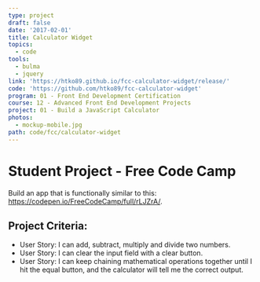 ```yaml
---
type: project
draft: false
date: '2017-02-01'
title: Calculator Widget
topics:
  - code
tools:
  - bulma
  - jquery
link: 'https://htko89.github.io/fcc-calculator-widget/release/'
code: 'https://github.com/htko89/fcc-calculator-widget'
program: 01 - Front End Development Certification
course: 12 - Advanced Front End Development Projects
project: 01 - Build a JavaScript Calculator
photos:
  - mockup-mobile.jpg
path: code/fcc/calculator-widget
---
```

# Student Project - Free Code Camp
Build an app that is functionally similar to this: https://codepen.io/FreeCodeCamp/full/rLJZrA/.

## Project Criteria:
* User Story: I can add, subtract, multiply and divide two numbers.
* User Story: I can clear the input field with a clear button.
* User Story: I can keep chaining mathematical operations together until I hit the equal button, and the calculator will tell me the correct output.

